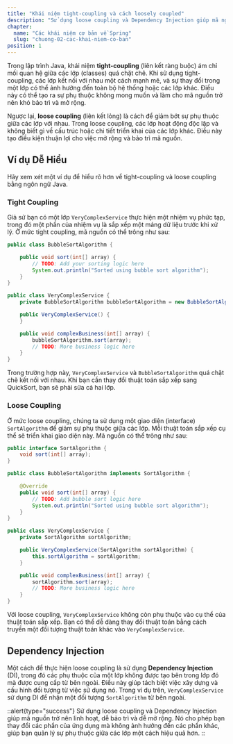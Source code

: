 ```yaml
---
title: "Khái niệm tight-coupling và cách loosely coupled"
description: "Sử dụng loose coupling và Dependency Injection giúp mã nguồn trở nên linh hoạt, dễ bảo trì và dễ mở rộng. Nó cho phép bạn thay đổi các phần của ứng dụng mà không ảnh hưởng đến các phần khác, giúp bạn quản lý sự phụ thuộc giữa các lớp một cách hiệu quả hơn."
chapter:
  name: "Các khái niệm cơ bản về Spring"
  slug: "chuong-02-cac-khai-niem-co-ban"
position: 1
---
```


Trong lập trình Java, khái niệm **tight-coupling** (liên kết ràng buộc) ám chỉ mối quan hệ giữa các lớp (classes) quá chặt chẽ. Khi sử dụng tight-coupling, các lớp kết nối với nhau một cách mạnh mẽ, và sự thay đổi trong một lớp có thể ảnh hưởng đến toàn bộ hệ thống hoặc các lớp khác. Điều này có thể tạo ra sự phụ thuộc không mong muốn và làm cho mã nguồn trở nên khó bảo trì và mở rộng.

Ngược lại, **loose coupling** (liên kết lỏng) là cách để giảm bớt sự phụ thuộc giữa các lớp với nhau. Trong loose coupling, các lớp hoạt động độc lập và không biết gì về cấu trúc hoặc chi tiết triển khai của các lớp khác. Điều này tạo điều kiện thuận lợi cho việc mở rộng và bảo trì mã nguồn.

## Ví dụ Dễ Hiểu

Hãy xem xét một ví dụ để hiểu rõ hơn về tight-coupling và loose coupling bằng ngôn ngữ Java.

### Tight Coupling

Giả sử bạn có một lớp `VeryComplexService` thực hiện một nhiệm vụ phức tạp, trong đó một phần của nhiệm vụ là sắp xếp một mảng dữ liệu trước khi xử lý. Ở mức tight coupling, mã nguồn có thể trông như sau:

```java
public class BubbleSortAlgorithm {

    public void sort(int[] array) {
        // TODO: Add your sorting logic here
        System.out.println("Sorted using bubble sort algorithm");
    }
}

public class VeryComplexService {
    private BubbleSortAlgorithm bubbleSortAlgorithm = new BubbleSortAlgorithm();

    public VeryComplexService() {
    }

    public void complexBusiness(int[] array) {
        bubbleSortAlgorithm.sort(array);
        // TODO: More business logic here
    }
}
```

Trong trường hợp này, `VeryComplexService` và `BubbleSortAlgorithm` quá chặt chẽ kết nối với nhau. Khi bạn cần thay đổi thuật toán sắp xếp sang QuickSort, bạn sẽ phải sửa cả hai lớp.

### Loose Coupling

Ở mức loose coupling, chúng ta sử dụng một giao diện (interface) `SortAlgorithm` để giảm sự phụ thuộc giữa các lớp. Mỗi thuật toán sắp xếp cụ thể sẽ triển khai giao diện này. Mã nguồn có thể trông như sau:

```java
public interface SortAlgorithm {
    void sort(int[] array);
}

public class BubbleSortAlgorithm implements SortAlgorithm {

    @Override
    public void sort(int[] array) {
        // TODO: Add bubble sort logic here
        System.out.println("Sorted using bubble sort algorithm");
    }
}

public class VeryComplexService {
    private SortAlgorithm sortAlgorithm;

    public VeryComplexService(SortAlgorithm sortAlgorithm) {
        this.sortAlgorithm = sortAlgorithm;
    }

    public void complexBusiness(int[] array) {
        sortAlgorithm.sort(array);
        // TODO: More business logic here
    }
}
```

Với loose coupling, `VeryComplexService` không còn phụ thuộc vào cụ thể của thuật toán sắp xếp. Bạn có thể dễ dàng thay đổi thuật toán bằng cách truyền một đối tượng thuật toán khác vào `VeryComplexService`.

## Dependency Injection

Một cách để thực hiện loose coupling là sử dụng **Dependency Injection** (DI), trong đó các phụ thuộc của một lớp không được tạo bên trong lớp đó mà được cung cấp từ bên ngoài. Điều này giúp tách biệt việc xây dựng và cấu hình đối tượng từ việc sử dụng nó. Trong ví dụ trên, `VeryComplexService` sử dụng DI để nhận một đối tượng `SortAlgorithm` từ bên ngoài.

::alert{type="success"}
Sử dụng loose coupling và Dependency Injection giúp mã nguồn trở nên linh hoạt, dễ bảo trì và dễ mở rộng. Nó cho phép bạn thay đổi các phần của ứng dụng mà không ảnh hưởng đến các phần khác, giúp bạn quản lý sự phụ thuộc giữa các lớp một cách hiệu quả hơn.
::
